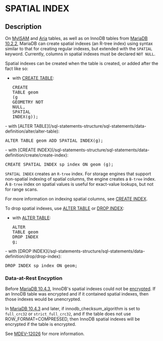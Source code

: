 # SPATIAL INDEX

## Description

On [MyISAM](/kb/en/myisam/) and [Aria](/columns-storage-engines-and-plugins/storage-engines/aria) tables, as well as on InnoDB tables from [MariaDB 10.2.2](/kb/en/mariadb-1022-release-notes/), MariaDB can create spatial indexes (an R-tree index) using syntax similar to that for creating regular indexes, but extended with the `SPATIAL` keyword.
Currently, columns in spatial indexes must be declared `NOT NULL`.

Spatial indexes can be created when the table is created, or added after the fact like so:

- with [CREATE TABLE](/sql-statements-structure/sql-statements/data-definition/create/create-table): <pre class="fixed"><span class="k">CREATE</span> <span class="k">TABLE</span> <span class="nf">geom</span> <span class="p">(</span><span class="n">g</span> <span class="n">GEOMETRY</span> <span class="k">NOT</span> <span class="no">NULL</span><span class="p">,</span> <span class="k">SPATIAL</span> <span class="k">INDEX</span><span class="p">(</span><span class="n">g</span><span class="p">));</span>
</pre>
- with [ALTER TABLE](/sql-statements-structure/sql-statements/data-definition/alter/alter-table): <pre class="fixed"><span class="k">ALTER</span> <span class="k">TABLE</span> <span class="n">geom</span> <span class="k">ADD</span> <span class="k">SPATIAL</span> <span class="k">INDEX</span><span class="p">(</span><span class="n">g</span><span class="p">);</span>
</pre>
- with [CREATE INDEX](/sql-statements-structure/sql-statements/data-definition/create/create-index): <pre class="fixed"><span class="k">CREATE</span> <span class="k">SPATIAL</span> <span class="k">INDEX</span> <span class="n">sp_index</span> <span class="k">ON</span> <span class="nf">geom</span> <span class="p">(</span><span class="n">g</span><span class="p">);</span>
</pre>

`SPATIAL INDEX` creates an `R-tree` index. For storage
engines that support non-spatial indexing of spatial columns, the engine
creates a `B-tree` index. A `B-tree` index on spatial values is useful for
exact-value lookups, but not for range scans.

For more information on indexing spatial columns, see [CREATE INDEX](/sql-statements-structure/sql-statements/data-definition/create/create-index).

To drop spatial indexes, use [ALTER TABLE](/sql-statements-structure/sql-statements/data-definition/alter/alter-table) or [DROP INDEX](/sql-statements-structure/sql-statements/data-definition/drop/drop-index):

- with [ALTER TABLE](/sql-statements-structure/sql-statements/data-definition/alter/alter-table): <pre class="fixed"><span class="k">ALTER</span> <span class="k">TABLE</span> <span class="n">geom</span> <span class="k">DROP</span> <span class="k">INDEX</span> <span class="n">g</span><span class="p">;</span>
</pre>
- with [DROP INDEX](/sql-statements-structure/sql-statements/data-definition/drop/drop-index): <pre class="fixed"><span class="k">DROP</span> <span class="k">INDEX</span> <span class="n">sp_index</span> <span class="k">ON</span> <span class="n">geom</span><span class="p">;</span>
</pre>

### Data-at-Rest Encyption

Before [MariaDB 10.4.3](/kb/en/mariadb-1043-release-notes/), InnoDB's spatial indexes could not be [encrypted](/kb/en/encryption/). If an InnoDB table was encrypted and if it contained spatial indexes, then those indexes would be unencrypted.

In [MariaDB 10.4.3](/kb/en/mariadb-1043-release-notes/) and later, if <a undefined>innodb_checksum_algorithm</a> is set to `full_crc32` or `strict_full_crc32`, and if the table does not use <a undefined>ROW_FORMAT=COMPRESSED</a>, then InnoDB spatial indexes will be encrypted if the table is encrypted.

See [MDEV-12026](https://jira.mariadb.org/browse/MDEV-12026) for more information.